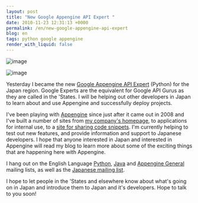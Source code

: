 ```yaml
---
layout: post
title: "New Google Appengine API Expert "
date: 2010-11-23 12:31:13 +0000
permalink: /en/new-google-appengine-api-expert
blog: en
tags: python google appengine
render_with_liquid: false
---
```


![image](http://static.ianlewis.org/prod/img/643/python-powered-w-200x80.png)

![image](http://static.ianlewis.org/prod/img/appengine/appengine_lowres_thumbnail.png)

Yesterday I became the new [Google Appengine API
Expert](http://sites.google.com/site/devreljp/Home/api-expert) (Python)
for the Japan region. Google Experts are the equivalent for Google API
Gurus as they are called in the 'States. I will be helping out other
developers in Japan to learn about and use Appengine and successfully
deploy projects.

I've been playing with [Appengine](http://appengine.google.com/) since
just after it came out in 2008 and I've built a number of sites from [my
company's homepage](http://www.beproud.jp/), to applications for
internal use, to a [site for sharing code
snippets](http://www.smipple.net/). I'm currently helping to test out
new features, and provide information and support to Japanese
developers. I hope that anyone interested in Japan and interested in
Appengine will read my blog to learn more about some of the exciting
things that are happening here with Appengine.

I hang out on the English Language
[Python](http://groups.google.com/group/google-appengine-python),
[Java](http://groups.google.com/group/google-appengine-java) and
[Appengine General](http://groups.google.com/group/google-appengine)
mailing lists, as well as the [Japanese mailing
list](http://groups.google.com/group/google-app-engine-japan).

I hope to let people in the 'States and elsewhere know about what's
going on in Japan and introduce them to Japan and it's developers. Hope
to talk to you soon\!
